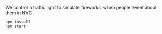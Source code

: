 We control a traffic light to simulate fireworks, when people tweet about them in NYC

    npm install
    npm start